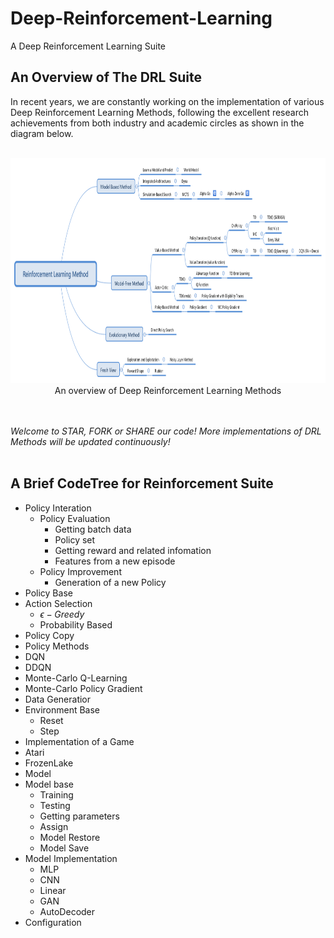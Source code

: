 # Deep-Reinforcement-Learning
A Deep Reinforcement Learning Suite

## An Overview of The **DRL** Suite 

In recent years, we are constantly working on the implementation of various Deep Reinforcement Learning Methods, following the excellent research achievements from both industry and academic circles as shown in the diagram below.<br></br>

<div align=center><img src="https://github.com/emailhxn/Deep-Reinforcement-Learning/blob/master/img/ReinforcementLearningMethod.png" width = "1000" height = "360"/></div>
<div align=center>An overview of Deep Reinforcement Learning Methods</div>

<br></br>
*Welcome to STAR, FORK or SHARE our code! More implementations of DRL Methods will be updated continuously!*
<br></br>

## A Brief CodeTree for Reinforcement Suite

- Policy Interation
  - Policy Evaluation
      - Getting batch data
      - Policy set
      - Getting reward and related infomation
      - Features from a new episode
  - Policy Improvement
      - Generation of a new Policy 
- Policy Base
 - Action Selection
     - $\epsilon - Greedy$
     - Probability Based
 - Policy Copy
- Policy Methods 
 - DQN
 - DDQN
 - Monte-Carlo Q-Learning
 - Monte-Carlo Policy Gradient
- Data Generatior
 - Environment Base
     - Reset
     - Step
- Implementation of a Game
 - Atari
 - FrozenLake
- Model
 - Model base
     - Training
     - Testing
     - Getting parameters
     - Assign
     - Model Restore
     - Model Save
 - Model Implementation
     - MLP
     - CNN
     - Linear
     - GAN
     - AutoDecoder
- Configuration

